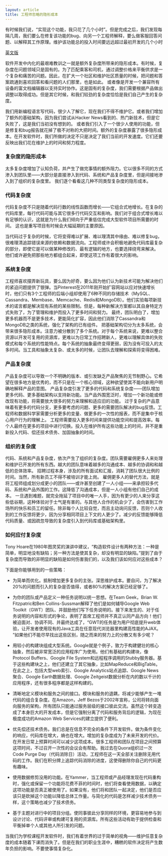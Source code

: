 ```yaml
---
layout: article
title: 工程师忽略的隐形成本
---
```

有时候我们说，“实现这个功能，我只花了几个小时”。但是完成之后，我们发现每隔几周，我们要么在修复该功能的bug、向另一个工程师解释，要么做客服回答问题、以解释其工作原理。维护该功能总的投入时间要远远超过最初开发的几个小时


[英文版](http://www.theeffectiveengineer.com/blog/hidden-costs-that-engineers-ignore)


软件开发中内化的最艰难教训之一就是额外复杂度所带来的隐形成本。有时候，复杂度在问题领域只是固有的。为了匹配乘客和司机，通过调整价格来平衡供求是一个复杂和痛苦的问题。因此，在扩大一个社区和维护社区质量的时候，把问题和答案疏通到喜欢回答和看问题的人们那里，也是如此。
或者像是开发一个兼容所有设备的富文档编辑器以支持实时协作。这是固有的复杂度，我们需要根据产品做出调整以取得成功。但是其它时候，和我们较劲的复杂度恰恰是我们自己产生的复杂度。

我们用新编程语言写代码，很少人了解它，现在我们不得不维护它。或者我们增加了额外的基础架构，因为我们尝试从Hacker News看到的、热门新技术，但是它失败了，这是我们当初没有想到的。
或者我们引入了一个很少人使用的功能，但是修复和bug报告就花掉了极不对称的大把时间。额外的复杂度暴露了很多隐形成本。在开发软件时，我们所做的决定不只是决定了我们当前的开发速度。它们还要反映出我们花在维护上的时间和努力程度。


### 复杂度的隐形成本
太多复杂度增加了认知负荷，并产生了做完事情的额外阻力。它以很多不同的方式渗入到团队里——大部分是直接渗入到代码、系统和产品复杂度里，但是间接地渗入到了组织的复杂度里。
我们逐个看看这几种不同类型复杂度的隐形成本。


### 代码复杂度
代码复杂度不只是随着代码行数的线性函数而增长——它组合式地增长。在复杂的代码库里，每行代码可能与其它很多行代码交互和影响。我们对于组合式增长难以有足够的认识，这就是为什么我们倾向于严重低估完成大型软件项目所需要的时间。
这也是重写项目有时候会大幅延期的主要原因。

当代码过于复杂的时候，它将变得难以扩展、难以理清其中缘由、难以修复bug，很难理清追踪错误来源的依赖和数据流向。工程师或许会积极地避免代码库最复杂的部分，即使它是可以做某种修改的、最有逻辑的地方，也要选择绕弯来解决。
他们或许避免把那些地方都组合起来，即使这项工作有着很大的影响。


### 系统复杂度
工程师喜欢摆弄新玩具，要么因为好奇，要么因为他们认为新技术可能为解决他们的紧迫问题提供了银弹。当Pinterest在2011年刚开始扩容网站以应对快速增长时，他们只有3个工程师的后端小组却使用了6种不同的存储技术（MySQL、Cassandra、Membase、Memcache、Redis和MongoDB）。他们实验每项新技术的诺言都是解决现有系统的某些限制。但是，每种新解决方案都以其自身特定方式失败了，为了管理和维护而投入了更多时间和努力。
最终，团队明白了，增加更多机器而不是更多技术，更能简化扩容，因此他们消除了Cassandra和MongoDB之类的系统，强化了架构的已有组件。
把基础架构切分为太多系统，会带来很多隐形成本。注意力被分散到了多个系统。对于每个系统来说，更难以整合资源以开发可复用的资源库，更难以为日常工作招聘新人，更难以理解具体的失败模式和每个系统的性能特点。每个系统的抽象最终变得更弱，因为没有可投入的太多时间。当工具和抽象太复杂、或太多的时候，让团队去理解和探索将变得困难。


### 产品复杂度
产品复杂度可以导致一个不明确的版本、或引发缺乏产品聚焦的无节制野心。它希望在很多地方是优秀的，而不只是在一个核心领域，这种欲望使其不能向新用户明确地解释产品的意图。
产品复杂度引发了更多的代码和系统复杂度——团队增加更多代码、更多基础架构以支持新功能。当产品外围宽泛时，增加一个新功能或修改现有功能，将需要放大很多的努力来理解和适应旧的功能。
过于复杂的产品意味着有更多的代码分支，更多要考虑的问题、更多的需要团队解决的bug反馈。工程师和数据科学家需要分析更多的变量、做更多的一次性的报表，而不是集中于核心用户行为的理解上。
工程师需要投入更多时间来提供功能空间和提高效率。每个人最终在更多的项目中进行切换。投入在维护所有这些功能上的时间，并不是重新投入代码、偿还技术债务、加固抽象的时间。


### 组织的复杂度
代码、系统和产品复杂度，依次产生了组织的复杂度。团队需要雇佣更多人来处理和维护已开发的所有东西。越大的团队意味着越多的沟通成本、越多的协调和和越低的总体效率。
招聘过程本身，涉及的所有面试和汇报，消耗了团队很大比例的时间。当然，所有新员工不得不被培训才能上岗。
雇佣更多人的替代方法，就是将工程师组成划分成更小的团队——或许甚至创建了一人小组——来承担较多代码、系统和产品外围的工作。这降低了沟通成本，但是一人小组有他们自己的成本。
一旦遇到难题，就完全拖延了项目中的唯一人手，因为有更少的人来分享这些低谷期，这种体验对于士气是有害的。与其他人合作的机会少了，会伤害到工作场所的快乐和员工的留任。除非每个人比较自觉，而且主动询问反馈，否则个人收到的工作反馈将更少，因为分享相同项目上下文的人更少了。减少的反馈能够降低代码质量、或因疏忽导致的复杂度引入到代码库或基础架构里。


### 如何应付复杂度
Tony Hoare在1980年图灵奖的演讲中建议，“构造软件设计有两种方法：一种是简单，明显地没有缺陷；另一种方法是使其复杂，却没有明显的缺陷。”提到了由于复杂度而导致的非明显的缺陷是如何伤害我们的，以及我们该如何应对这些成本？

下面是你能够用到的一些策略：

* 为简单而优化。抵制增加更多复杂的主张。深思维护成本。要自问，为了解决20%的问题而引入的复杂是否值得，或者80%的解决方案已经足够了。

* 为你的团队或产品定义一种任务说明以统一思想。在Team Geek，Brian W. Fitzpatric和Ben Collins-Sussman解释了他们是如何辅导Google Web Toolkit（GWT）团队、并鼓励他们写下任务说明的。接下来发生的、对于任务说明的内容和形式的争论，表明了首席工程师并不真正认同产品方向！他们被迫面对、协调不同、并最终达成了，“GWT的任务是为用户彻底提升web体验，让开发者使用现有的Java工具在任意现代浏览器里构建高性能的AJAX。
  ”如果他们不能尽早找出这些区别，随之而来的努力上的分散又有多少呢？

* 用较小的构建块组成大型系统。Google就是个例子，致力于构建健壮的核心抽象，然后被非常宽泛的应用程序广为使用。他们有基础的构建块，像Protocol Buffers、Google File System和远程程序调用的Stubby服务器。基于这些构建块之上，他们还建立了其它抽象，比如MapReduce和BigTable。在此之上，包括大型web索引、Google Analytics站点追踪、Google News聚合、Google Earth数据处理、Google Zeitgeist数据分析在内的数以千计的应用程序，还有很多程序都是这样构建的。

* 清晰地定义模块和服务之间的接口。模块和服务的退耦，将减少能够产生一堆代码的组合复杂度。在Amazon，Jeff Bezos于2002年宣称，公司将转向面向服务的架构，所有团队只能通过服务层级的接口彼此交流。虽然这个转变造成了本身巨大的开发成本，但是它强制分离了代码和服务背后的逻辑，为现在极度成功的Amazon Web Services的建立提供了便利。

* 优先偿还技术债务。我们总是在信息不完全的条件下开发软件。做为条件变化的响应，代码库在增大，熵也在增大。增加的复杂度成为了未来开发的代价。在开发日常上预算时间可以减少这项成本。很多工程师和团队在项目之间预算这项时间，不过召开一次性的会议会有帮助。我过去在Quora组织过一次Code Purge Day（代码消除日）活动，工程师在这一天全部关注删除无用代码的工作。我们在积分牌上追踪代码消除的进度，这使得删除你自己的代码更有趣味。

* 使用数据修剪没用的功能。在Yammer，当工程师或产品经理发现在代码重构时，强化或保留一个功能将花费不菲的时间时，他们将查看使用数据，以确定这项功能是否真正被使用了。如果没有，他们将和团队一起决定，他们是否应该只是砍掉这个功能以降低总体工作量。与简化的代码是怎样减少技术债务一样，这个策略也减少了技术债务。

* 基于主题对进行中的项目分组。使同事彼此分享同样的环境，更容易地参与到设计讨论、代码评审或构建可复用的资源库。所有这些活动有助于提供检查和平衡掉单个人或其他人所引发的问题。

当我们为学校课程开发软件时，我们有着世界的过于简单的视角——维护任意复杂度的成本随着下课而消失了。但是在我们的职业生涯中，糟糕的软件决定将产生数年负担的影响。不要使事情复杂化。
